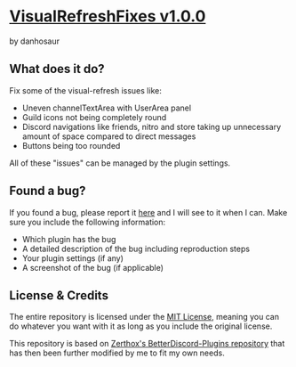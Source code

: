 # [VisualRefreshFixes v1.0.0](https://github.com/DanielSimonsen90/BetterDiscord-Plugins/dist/bd/VisualRefreshFixes)
by danhosaur

## What does it do?
Fix some of the visual-refresh issues like:
- Uneven channelTextArea with UserArea panel
- Guild icons not being completely round
- Discord navigations like friends, nitro and store taking up unnecessary amount of space compared to direct messages
- Buttons being too rounded

All of these "issues" can be managed by the plugin settings.

## Found a bug?
If you found a bug, please report it [here](https://github.com/DanielSimonsen90/BetterDiscord-Plugins/issues) and I will see to it when I can. Make sure you include the following information:
- Which plugin has the bug
- A detailed description of the bug including reproduction steps
- Your plugin settings (if any)
- A screenshot of the bug (if applicable)

## License & Credits
The entire repository is licensed under the [MIT License](https://opensource.org/licenses/MIT), meaning you can do whatever you want with it as long as you include the original license.

This repository is based on [Zerthox's BetterDiscord-Plugins repository](https://github.com/Zerthox/BetterDiscord-Plugins) that has then been further modified by me to fit my own needs.